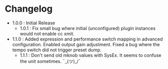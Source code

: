 Changelog
=========

* 1.0.0 : Initial Release
  * 1.0.1 : Fix small bug where initial (unconfigured) plugin instances would not enable cc xmit.
* 1.1.0 : Added expression and performance switch mapping in advanced configuration.
          Enabled output gain adjustment.
          Fixed a bug where the tempo switch did not trigger preset dump.
  * 1.1.1 : Don't send old mknob values with SysEx. It seems to confuse the unit sometimes. ¯\_(ツ)_/¯
